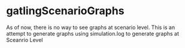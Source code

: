# gatlingScenarioGraphs
As of now, there is no way to see graphs at scenario level. This is an attempt to generate graphs using simulation.log to generate graphs at Sceanrio Level

